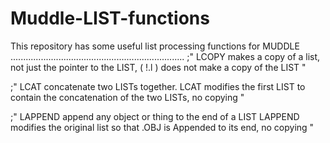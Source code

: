 # Muddle-LIST-functions
This repository has some useful list processing functions for MUDDLE
.....................................................................
;" LCOPY makes a copy of a list, not just the pointer to
   the LIST, ( !.l ) does not make a copy of the LIST "
   
;" LCAT concatenate two LISTs together. LCAT modifies the first 
   LIST to contain the concatenation of the two LISTs, no
   copying "
   
;" LAPPEND append any object or thing to the end of a LIST 
   LAPPEND modifies the original list so that .OBJ 
   is Appended to its end, no copying "
